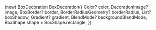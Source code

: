 (new) BoxDecoration BoxDecoration({
  Color? color,
  DecorationImage? image,
  BoxBorder? border,
  BorderRadiusGeometry? borderRadius,
  List<BoxShadow>? boxShadow,
  Gradient? gradient,
  BlendMode? backgroundBlendMode,
  BoxShape shape = BoxShape.rectangle,
})